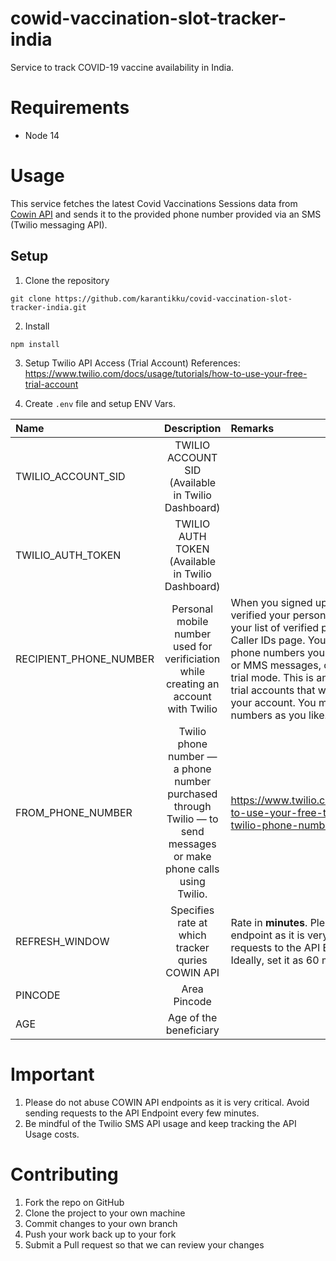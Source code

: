 # cowid-vaccination-slot-tracker-india
Service to track COVID-19 vaccine availability in India.

# Requirements
- Node 14

# Usage

This service fetches the latest Covid Vaccinations Sessions data from [Cowin API](https://apisetu.gov.in/public/api/cowin) and sends it to the provided phone number provided via an SMS (Twilio messaging API).

## Setup
1. Clone the repository
```
git clone https://github.com/karantikku/covid-vaccination-slot-tracker-india.git
```
2. Install 
```
npm install
```

3. Setup Twilio API Access (Trial Account)
References: https://www.twilio.com/docs/usage/tutorials/how-to-use-your-free-trial-account

4. Create `.env` file and setup ENV Vars.

| Name   |      Description      |  Remarks |
|:---------|:-------------:|:-----|
| TWILIO_ACCOUNT_SID |  TWILIO ACCOUNT SID (Available in Twilio Dashboard) | |
|TWILIO_AUTH_TOKEN |    TWILIO AUTH TOKEN  (Available in Twilio Dashboard)   |   |
|RECIPIENT_PHONE_NUMBER | Personal mobile number used for verificiation while creating an account with Twilio |    When you signed up for your trial account, you verified your personal phone number. You can see your list of verified phone numbers on the Verified Caller IDs page. You must verify any non-Twilio phone numbers you wish to send SMS messages or MMS messages, or place phone calls to while in trial mode. This is an extra security measure for trial accounts that we remove once you upgrade your account. You may verify as many phone numbers as you like. |
| FROM_PHONE_NUMBER | Twilio phone number — a phone number purchased through Twilio — to send messages or make phone calls using Twilio. | https://www.twilio.com/docs/usage/tutorials/how-to-use-your-free-trial-account#get-your-first-twilio-phone-number |
| REFRESH_WINDOW | Specifies rate at which tracker quries COWIN API  |    Rate in **minutes**. Please do not abuse this API endpoint as it is very critical. Avoid sending requests to the API Endpoint every few minutes. Ideally, set it as 60 minutes. |
| PINCODE | Area Pincode |    |
| AGE | Age of the beneficiary  |   |

# Important
1. Please do not abuse COWIN API endpoints as it is very critical. Avoid sending requests to the API Endpoint every few minutes. 
2. Be mindful of the Twilio SMS API usage and keep tracking the API Usage costs.

# Contributing

1. Fork the repo on GitHub
2. Clone the project to your own machine
3. Commit changes to your own branch
4. Push your work back up to your fork
5. Submit a Pull request so that we can review your changes

